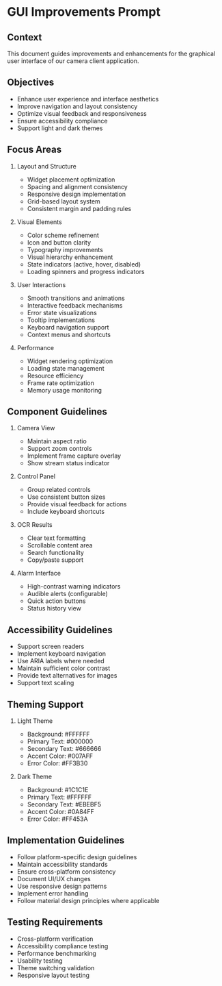# GUI Improvements Prompt

## Context

This document guides improvements and enhancements for the graphical user interface of our camera client application.

## Objectives

- Enhance user experience and interface aesthetics
- Improve navigation and layout consistency
- Optimize visual feedback and responsiveness
- Ensure accessibility compliance
- Support light and dark themes

## Focus Areas

1. Layout and Structure
    - Widget placement optimization
    - Spacing and alignment consistency
    - Responsive design implementation
    - Grid-based layout system
    - Consistent margin and padding rules

2. Visual Elements
    - Color scheme refinement
    - Icon and button clarity
    - Typography improvements
    - Visual hierarchy enhancement
    - State indicators (active, hover, disabled)
    - Loading spinners and progress indicators

3. User Interactions
    - Smooth transitions and animations
    - Interactive feedback mechanisms
    - Error state visualizations
    - Tooltip implementations
    - Keyboard navigation support
    - Context menus and shortcuts

4. Performance
    - Widget rendering optimization
    - Loading state management
    - Resource efficiency
    - Frame rate optimization
    - Memory usage monitoring

## Component Guidelines

1. Camera View
    - Maintain aspect ratio
    - Support zoom controls
    - Implement frame capture overlay
    - Show stream status indicator

2. Control Panel
    - Group related controls
    - Use consistent button sizes
    - Provide visual feedback for actions
    - Include keyboard shortcuts

3. OCR Results
    - Clear text formatting
    - Scrollable content area
    - Search functionality
    - Copy/paste support

4. Alarm Interface
    - High-contrast warning indicators
    - Audible alerts (configurable)
    - Quick action buttons
    - Status history view

## Accessibility Guidelines

- Support screen readers
- Implement keyboard navigation
- Use ARIA labels where needed
- Maintain sufficient color contrast
- Provide text alternatives for images
- Support text scaling

## Theming Support

1. Light Theme
    - Background: #FFFFFF
    - Primary Text: #000000
    - Secondary Text: #666666
    - Accent Color: #007AFF
    - Error Color: #FF3B30

2. Dark Theme
    - Background: #1C1C1E
    - Primary Text: #FFFFFF
    - Secondary Text: #EBEBF5
    - Accent Color: #0A84FF
    - Error Color: #FF453A

## Implementation Guidelines

- Follow platform-specific design guidelines
- Maintain accessibility standards
- Ensure cross-platform consistency
- Document UI/UX changes
- Use responsive design patterns
- Implement error handling
- Follow material design principles where applicable

## Testing Requirements

- Cross-platform verification
- Accessibility compliance testing
- Performance benchmarking
- Usability testing
- Theme switching validation
- Responsive layout testing